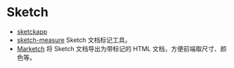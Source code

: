 # Sketch

- [sketckapp](https://www.sketchapp.com/)
- [sketch-measure](https://github.com/utom/sketch-measure) Sketch 文档标记工具。
- [Marketch](https://github.com/tudou527/marketch) 将 Sketch 文档导出为带标记的 HTML 文档，方便前端取尺寸、颜色等。
